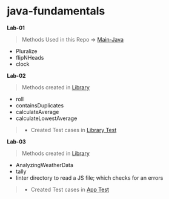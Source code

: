 # java-fundamentals



**Lab-01**
> Methods Used in this Repo => [Main-Java](./basics/Main.java)
- Pluralize
- flipNHeads
- clock

**Lab-02**
> Methods created in [Library](./basiclibrary/lib/src/main/Library.java)
- roll
- containsDuplicates
- calculateAverage
- calculateLowestAverage

> - Created Test cases in [Library Test](./basiclibrary/LibraryTest.java)

**Lab-03**
 
> Methods created in [Library](./basiclibrary/lib/src/main/Library.java)
- AnalyzingWeatherData
- tally 
- linter directory to read a JS file; which checks for an errors 
 

> - Created Test cases in [App Test](./linter/app/src/test/java/linter/AppTest.java)
